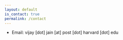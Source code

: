 ```yaml
---
layout: default
is_contact: true
permalink: /contact
---
```


<link rel="stylesheet" href="https://cdnjs.cloudflare.com/ajax/libs/font-awesome/4.7.0/css/font-awesome.min.css">


* Email: vijay [dot] jain [at] post [dot] harvard [dot] edu

<a href="https://scholar.google.com/citations?user=XjmA_Q4AAAAJ&hl=en&oi=ao" target="_blank"><i class="fa fa-google"></i></a>&nbsp;&nbsp;
<a href="https://www.linkedin.com/in/vjain89" target="_blank"><i class="fa fa-linkedin"></i></a>&nbsp;&nbsp;
<a href="https://twitter.com/89Vjain" target="_blank"><i class="fa fa-twitter"></i></a>&nbsp;&nbsp;